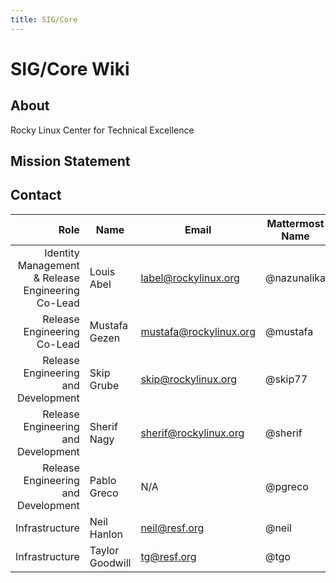 ```yaml
---
title: SIG/Core
---
```


# SIG/Core Wiki

## About

Rocky Linux Center for Technical Excellence

## Mission Statement

## Contact

|                                Role   | Name                            | Email                   | Mattermost Name   | IRC Name |
|------------------------------------:  |-------------------------------  |---------------------    |---      | --- |
| Identity Management & Release Engineering Co-Lead           | Louis Abel               | label@rockylinux.org    | @nazunalika     | Sokel/label/Sombra |
| Release Engineering Co-Lead   | Mustafa Gezen             | mustafa@rockylinux.org  | @mustafa      | mstg |
| Release Engineering and Development   | Skip Grube            | skip@rockylinux.org | @skip77     | |
| Release Engineering and Development   | Sherif Nagy | sherif@rockylinux.org | @sherif | |
| Release Engineering and Development   | Pablo Greco | N/A | @pgreco | pgreco |
| Infrastructure   | Neil Hanlon | neil@resf.org | @neil | neil |
| Infrastructure   | Taylor Goodwill | tg@resf.org | @tgo | tg |
